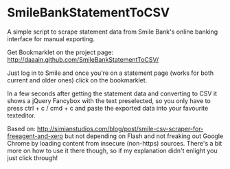 SmileBankStatementToCSV
=======================

A simple script to scrape statement data from Smile Bank's online banking interface for manual exporting.

Get Bookmarklet on the project page: http://daaain.github.com/SmileBankStatementToCSV/

Just log in to Smile and once you're on a statement page (works for both current and older ones) click on the bookmarklet.

In a few seconds after getting the statement data and converting to CSV it shows a jQuery Fancybox with the text preselected, so you only have to press ctrl + c / cmd + c and paste the exported data into your favourite texteditor.

Based on: http://simianstudios.com/blog/post/smile-csv-scraper-for-freeagent-and-xero but not depending on Flash and not freaking out Google Chrome by loading content from insecure (non-https) sources. There's a bit more on how to use it there though, so if my explanation didn't enlight you just click through!